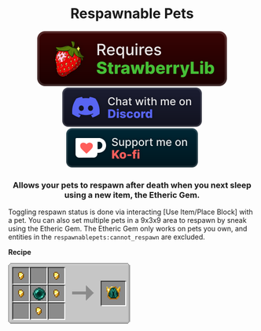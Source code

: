 <div align="center">
  <h1>Respawnable Pets</h1>
  <a href="https://modrinth.com/mod/strawberrylib"><img src="https://github.com/ContentSMP/Badges/raw/refs/heads/main/strawberrylib/cozy_vector.svg"></a>
  <a href="https://discord.gg/Am6M8VQ"><img src="https://github.com/intergrav/devins-badges/raw/refs/heads/v3/assets/cozy/social/discord-singular_vector.svg"></a>
  <a href="https://ko-fi.com/moriyashiine"><img src="https://github.com/intergrav/devins-badges/raw/refs/heads/v3/assets/cozy/donate/kofi-singular_vector.svg"></a>
  <h3>Allows your pets to respawn after death when you next sleep using a new item, the Etheric Gem.</h3>
</div>

Toggling respawn status is done via interacting [Use Item/Place Block] with a pet. You can also set multiple pets in a 9x3x9 area to respawn by sneak using the Etheric Gem. The Etheric Gem only works on pets you own, and entities in the `respawnablepets:cannot_respawn` are excluded.

**Recipe**

![Recipe](https://github.com/MoriyaShiine/respawnable-pets/blob/main/.webassets/recipe.png?raw=true)
